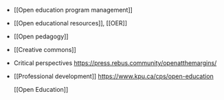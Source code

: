 - [[Open education program management]]
- [[Open educational resources]], [[OER]]
- [[Open pedagogy]]
- [[Creative commons]]
- Critical perspectives
  https://press.rebus.community/openatthemargins/
- [[Professional development]]
  https://www.kpu.ca/cps/open-education
  
  [[Open Education]]